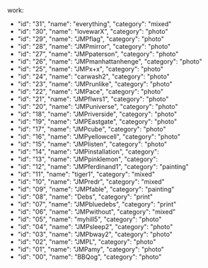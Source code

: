 ---
---
work:
  - "id": "31",
    "name": "everything",
    "category": "mixed"
  - "id": "30",
    "name": "lovewarX",
    "category": "photo"
  - "id": "29",
    "name": "JMPflag",
    "category": "photo"
  - "id": "28",
    "name": "JMPmirror",
    "category": "photo"
  - "id": "27",
    "name": "JMPpaterson",
    "category": "photo"
  - "id": "26",
    "name": "JMPmanhattanhenge",
    "category": "photo"
  - "id": "25",
    "name": "JMPx+x",
    "category": "photo" 
  - "id": "24",
    "name": "carwash2",
    "category": "photo" 
  - "id": "23",
    "name": "JMPrunlike",
    "category": "photo" 
  - "id": "22",
    "name": "JMPace",
    "category": "photo" 
  - "id": "21",
    "name": "JMPflwrs1",
    "category": "photo" 
  - "id": "20",
    "name": "JMPuniverse",
    "category": "photo" 
  - "id": "18",
    "name": "JMPriverside",
    "category": "photo" 
  - "id": "19",
    "name": "JMPEastgate",
    "category": "photo" 
  - "id": "17",
    "name": "JMPcube",
    "category": "photo" 
  - "id": "16",
    "name": "JMPyellowcell",
    "category": "photo" 
  - "id": "15",
    "name": "JMPlisten",
    "category": "photo" 
  - "id": "14",
    "name": "JMPinstallation",
    "category": 
  - "id": "13",
    "name": "JMPpinklemon",
    "category": 
  - "id": "12",
    "name": "JMPferdinand1",
    "category": "painting"
  - "id": "11",
    "name": "tiger1",
    "category": "mixed"
  - "id": "10",
    "name": "JMPredr",
    "category": "mixed"
  - "id": "09",
    "name": "JMPfable",
    "category": "painting"
  - "id": "08",
    "name": "Debs",
    "category": "print"
  - "id": "07",
    "name": "JMPbluedebs",
    "category": "print"
  - "id": "06",
    "name": "JMPwithout",
    "category": "mixed"
  - "id": "05",
    "name": "myhill5",
    "category": "photo"
  - "id": "04",
    "name": "JMPsleep2",
    "category": "photo"
  - "id": "03",
    "name": "JMPbway2",
    "category": "photo"
  - "id": "02",
    "name": "JMPL",
    "category": "photo"
  - "id": "01",
    "name": "JMPamy",
    "category": "photo"
  - "id": "00",
    "name": "BBQog",
    "category": "photo"